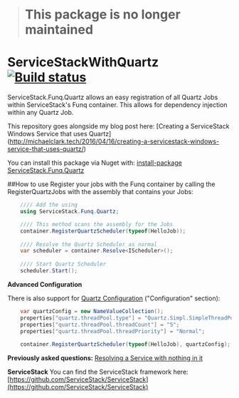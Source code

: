 > # This package is no longer maintained

# ServiceStackWithQuartz  [![Build status](https://ci.appveyor.com/api/projects/status/sfp7sg7gh6x1x580/branch/master?svg=true)](https://ci.appveyor.com/project/CodeRevver/servicestackwithquartz/branch/master)

ServiceStack.Funq.Quartz allows an easy registration of all Quartz Jobs within ServiceStack's Funq container.  This allows for dependency injection within any Quartz Job.

This repository goes alongside my blog post here:  [Creating a ServiceStack Windows Service that uses Quartz] (http://michaelclark.tech/2016/04/16/creating-a-servicestack-windows-service-that-uses-quartz/)

You can install this package via Nuget with: [install-package ServiceStack.Funq.Quartz](https://www.nuget.org/packages/ServiceStack.Funq.Quartz/)

##How to use
Register your jobs with the Funq container by calling the RegisterQuartzJobs with the assembly that contains your Jobs:

```csharp
    //// Add the using
    using ServiceStack.Funq.Quartz;

    //// This method scans the assembly for the Jobs
    container.RegisterQuartzScheduler(typeof(HelloJob));
    
    //// Resolve the Quartz Scheduler as normal
    var scheduler = container.Resolve<IScheduler>();
    
    //// Start Quartz Scheduler
    scheduler.Start();
```

**Advanced Configuration**

There is also support for [Quartz Configuration](http://www.quartz-scheduler.net/documentation/quartz-2.x/quick-start.html) ("Configuration" section):

```csharp
    var quartzConfig = new NameValueCollection();
    properties["quartz.threadPool.type"] = "Quartz.Simpl.SimpleThreadPool, Quartz";
    properties["quartz.threadPool.threadCount"] = "5";
    properties["quartz.threadPool.threadPriority"] = "Normal";
    
    container.RegisterQuartzScheduler(typeof(HelloJob), quartzConfig);
```

**Previously asked questions:**
[Resolving a Service with nothing in it](http://stackoverflow.com/questions/36782158/servicestack-funq-quartz-cannot-instantiating-type)

**ServiceStack**
You can find the ServiceStack framework here:  [https://github.com/ServiceStack/ServiceStack](https://github.com/ServiceStack/ServiceStack)
